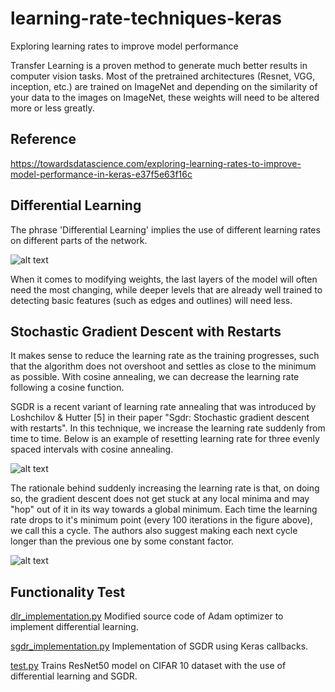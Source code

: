 # learning-rate-techniques-keras
Exploring learning rates to improve model performance

Transfer Learning is a proven method to generate much better results in computer vision tasks. Most of the pretrained architectures (Resnet, VGG, inception, etc.) are trained on ImageNet and depending on the similarity of your data to the images on ImageNet, these weights will need to be altered more or less greatly.

## Reference
https://towardsdatascience.com/exploring-learning-rates-to-improve-model-performance-in-keras-e37f5e63f16c

## Differential Learning
The phrase 'Differential Learning' implies the use of different learning rates on different parts of the network.

![alt text](https://cdn-images-1.medium.com/max/1200/1*4zrt6IeIhv55mUskGhXR7Q.png)

When it comes to modifying weights, the last layers of the model will often need the most changing, while deeper levels that are already well trained to detecting basic features (such as edges and outlines) will need less.

## Stochastic Gradient Descent with Restarts

It makes sense to reduce the learning rate as the training progresses, such that the algorithm does not overshoot and settles as close to the minimum as possible. With cosine annealing, we can decrease the learning rate following a cosine function.

SGDR is a recent variant of learning rate annealing that was introduced by Loshchilov & Hutter [5] in their paper "Sgdr: Stochastic gradient descent with restarts". In this technique, we increase the learning rate suddenly from time to time. Below is an example of resetting learning rate for three evenly spaced intervals with cosine annealing.

![alt text](https://cdn-images-1.medium.com/max/600/1*3kkV66xEObjWpYiGdBBivg.png)

The rationale behind suddenly increasing the learning rate is that, on doing so, the gradient descent does not get stuck at any local minima and may "hop" out of it in its way towards a global minimum.
Each time the learning rate drops to it's minimum point (every 100 iterations in the figure above), we call this a cycle. The authors also suggest making each next cycle longer than the previous one by some constant factor.

![alt text](https://cdn-images-1.medium.com/max/600/1*nBTMGa3WqhS2Iq4gCeCZww.png)

## Functionality Test

[dlr_implementation.py](dlr_implementation.py)
Modified source code of Adam optimizer to implement differential learning.

[sgdr_implementation.py](sgdr_implementation.py)
Implementation of SGDR using Keras callbacks.

[test.py](test.py)
Trains ResNet50 model on CIFAR 10 dataset with the use of differential learning and SGDR.
